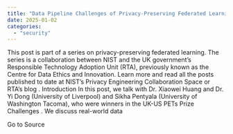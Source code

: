 ```yaml
---
title: "Data Pipeline Challenges of Privacy-Preserving Federated Learning"
date: 2025-01-02
categories: 
  - "security"
---
```


This post is part of a series on privacy-preserving federated learning. The series is a collaboration between NIST and the UK government’s Responsible Technology Adoption Unit (RTA), previously known as the Centre for Data Ethics and Innovation. Learn more and read all the posts published to date at NIST’s Privacy Engineering Collaboration Space or RTA’s blog . Introduction In this post, we talk with Dr. Xiaowei Huang and Dr. Yi Dong (University of Liverpool) and Sikha Pentyala (University of Washington Tacoma), who were winners in the UK-US PETs Prize Challenges . We discuss real-world data

Go to Source
